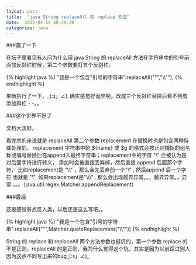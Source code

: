 ```yaml
---
layout: post
title:  "java String replaceAll 和 replace 方法"
date:  2015-04-14 20:49:30
categories: java
---
```


###震了一下

在坛子里看见有人问为什么用 java String 的 replaceAll 方法在字符串中的引号前面加反斜杠时候，第二个参数要打五个反斜杠。

{% highlight java %}
"我是一个包含\"引号的字符串".replaceAll("\"","\\\\\"");
{% endhighlight %}

果断执行了一下，\_(:з」∠)\_确实感觉好诡异啊，改成三个反斜杠替换后看不到有添加斜杠 - -。。

###这个世界不好了

文档大法好。

看完总的来说就是 replaceAll 第二个参数 replacement 在替换时也是包含两种特殊处理的， replacement 字符串中的 ${name} 或 $g 的格式会按正则捕捉的组名称或编号替换后在append入最终字符串；replacement中的字符 "\\" 会被认为是对后面字符进行转义， 添加时会被直接丢弃掉，然后直接 append 后面那个字符， 比如replacement是 "\\\\" ，那么会先丢弃前一个"\\" , 然后append 后一个字符 也就是 "\\", 如果replacement是"\\\\\\" , 那么会出现越界异常。。。越界异常。。异常 。。。（java.util.regex.Matcher.appendReplacement）

###最后

还是感觉有点反人类，以后还是这么写吧。。

{% highlight java %}
"我是一个包含\"引号的字符串".replaceAll("\"",Matcher.quoteReplacement("\\\“"))
{% endhighlight %}

String 的 replace 和 replaceAll 两个方法参数也挺坑的，第一个参数 replace 的不是正则，replaceAll 的是正则，我为什么觉得这个坑，其实是因为以前踩过别人因为这点不同写出来的bug\_(:з」∠)\_



